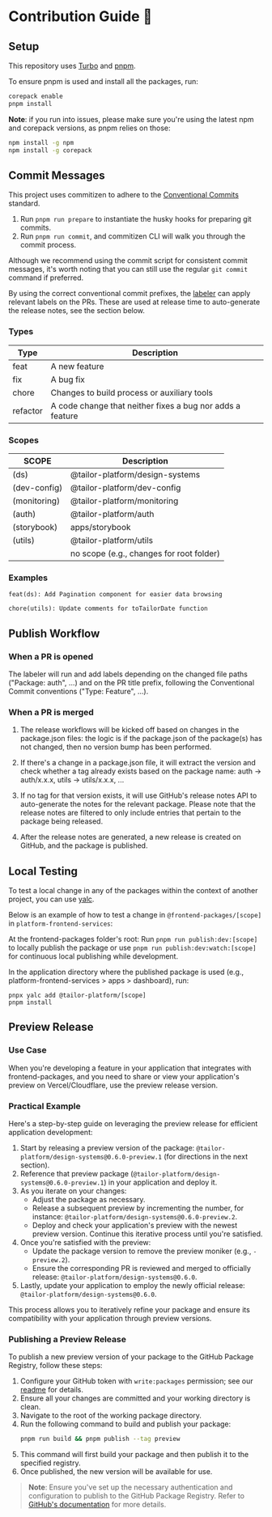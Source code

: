 # Contribution Guide 💪

## Setup

This repository uses [Turbo](https://turbo.build/) and [pnpm](https://pnpm.io/).

To ensure pnpm is used and install all the packages, run:

```sh
corepack enable
pnpm install
```

**Note**: if you run into issues, please make sure you're using the latest npm and corepack versions, as pnpm relies on those:

```sh
npm install -g npm
npm install -g corepack
```

## Commit Messages

This project uses commitizen to adhere to the [Conventional Commits](https://www.conventionalcommits.org/en/v1.0.0/#summary) standard.

1. Run `pnpm run prepare` to instantiate the husky hooks for preparing git commits.
1. Run `pnpm run commit`, and commitizen CLI will walk you through the commit process.

Although we recommend using the commit script for consistent commit messages, it's worth noting that you can still use the regular `git commit` command if preferred.

By using the correct conventional commit prefixes, the [labeler](./.github/workflows/labeler.yml) can apply relevant labels on the PRs. These are used at release time to auto-generate the release notes, see the section below.

### Types

| Type     | Description                                               |
| -------- | --------------------------------------------------------- |
| feat     | A new feature                                             |
| fix      | A bug fix                                                 |
| chore    | Changes to build process or auxiliary tools               |
| refactor | A code change that neither fixes a bug nor adds a feature |

### Scopes

| SCOPE        | Description                              |
| ------------ | ---------------------------------------- |
| (ds)         | @tailor-platform/design-systems          |
| (dev-config) | @tailor-platform/dev-config              |
| (monitoring) | @tailor-platform/monitoring              |
| (auth)       | @tailor-platform/auth                    |
| (storybook)  | apps/storybook                           |
| (utils)      | @tailor-platform/utils                   |
|              | no scope (e.g., changes for root folder) |

### Examples

```
feat(ds): Add Pagination component for easier data browsing

chore(utils): Update comments for toTailorDate function
```

## Publish Workflow

### When a PR is opened

The labeler will run and add labels depending on the changed file paths ("Package: auth", ...) and on the PR title prefix, following the Conventional Commit conventions ("Type: Feature", ...).

### When a PR is merged

1. The release workflows will be kicked off based on changes in the package.json files: the logic is if the package.json of the package(s) has not changed, then no version bump has been performed.

1. If there's a change in a package.json file, it will extract the version and check whether a tag already exists based on the package name: auth -> auth/x.x.x, utils -> utils/x.x.x, ...

1. If no tag for that version exists, it will use GitHub's release notes API to auto-generate the notes for the relevant package. Please note that the release notes are filtered to only include entries that pertain to the package being released.

1. After the release notes are generated, a new release is created on GitHub, and the package is published.

## Local Testing

To test a local change in any of the packages within the context of another project, you can use [yalc](https://github.com/wclr/yalc).

Below is an example of how to test a change in `@frontend-packages/[scope]` in `platform-frontend-services`:

At the frontend-packages folder's root:
Run `pnpm run publish:dev:[scope]` to locally publish the package or use `pnpm run publish:dev:watch:[scope]` for continuous local publishing while development.

In the application directory where the published package is used (e.g., platform-frontend-services > apps > dashboard), run:

```
pnpx yalc add @tailor-platform/[scope]
pnpm install
```

## Preview Release

### Use Case

When you're developing a feature in your application that integrates with frontend-packages, and you need to share or view your application's preview on Vercel/Cloudflare, use the preview release version.

### Practical Example

Here's a step-by-step guide on leveraging the preview release for efficient application development:

1. Start by releasing a preview version of the package: `@tailor-platform/design-systems@0.6.0-preview.1` (for directions in the next section).
1. Reference that preview package (`@tailor-platform/design-systems@0.6.0-preview.1`) in your application and deploy it.
1. As you iterate on your changes:
   - Adjust the package as necessary.
   - Release a subsequent preview by incrementing the number, for instance: `@tailor-platform/design-systems@0.6.0-preview.2`.
   - Deploy and check your application's preview with the newest preview version. Continue this iterative process until you're satisfied.
1. Once you're satisfied with the preview:
   - Update the package version to remove the preview moniker (e.g., `-preview.2`).
   - Ensure the corresponding PR is reviewed and merged to officially release: `@tailor-platform/design-systems@0.6.0`.
1. Lastly, update your application to employ the newly official release: `@tailor-platform/design-systems@0.6.0`.

This process allows you to iteratively refine your package and ensure its compatibility with your application through preview versions.

### Publishing a Preview Release

To publish a new preview version of your package to the GitHub Package Registry, follow these steps:

1. Configure your GitHub token with `write:packages` permission; see our [readme](./README.md) for details.
1. Ensure all your changes are committed and your working directory is clean.
1. Navigate to the root of the working package directory.
1. Run the following command to build and publish your package:
   ```bash
   pnpm run build && pnpm publish --tag preview
   ```
1. This command will first build your package and then publish it to the specified registry.
1. Once published, the new version will be available for use.

> **Note**: Ensure you've set up the necessary authentication and configuration to publish to the GitHub Package Registry. Refer to [GitHub's documentation](https://docs.github.com/en/packages/working-with-a-github-packages-registry/working-with-the-npm-registry) for more details.

